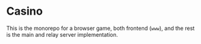 # Casino

This is the monorepo for a browser game, both frontend (`www`), and the rest is the main and relay server implementation.
